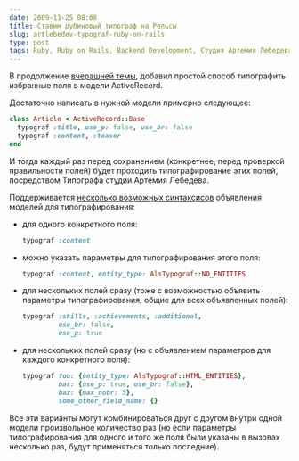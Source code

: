 ```yaml
---
date: 2009-11-25 08:08
title: Ставим рубиновый типограф на Рельсы
slug: artlebedev-typograf-ruby-on-rails
type: post
tags: Ruby, Ruby on Rails, Backend Development, Студия Артемия Лебедева, типографика
---
```


В продолжение [вчерашней темы](../../24/artlebedev-typograf-ruby), добавил простой способ типографить избранные поля в модели ActiveRecord.

Достаточно написать в нужной модели примерно следующее:

``` ruby
class Article < ActiveRecord::Base
  typograf :title, use_p: false, use_br: false
  typograf :content, :teaser
end
```

И тогда каждый раз перед сохранением (конкретнее, перед проверкой правильности полей) будет проходить типографирование этих полей, посредством Типографа студии Артемия Лебедева.

Поддерживается [несколько возможных синтаксисов](http://www.rubydoc.info/gems/als_typograf) объявления моделей для типографирования:

*   для одного конкретного поля:

    ``` ruby
    typograf :content
    ```
*   можно указать параметры для типографирования этого поля:

    ``` ruby
    typograf :content, entity_type: AlsTypograf::NO_ENTITIES
    ```

*   для нескольких полей сразу (тоже с возможностью объявить параметры типографирования, общие для всех объявленных полей):

    ``` ruby
    typograf :skills, :achievements, :additional,
             use_br: false,
             use_p: true
    ```

*   для нескольких полей сразу (но с объявлением параметров для каждого конкретного поля):

    ``` ruby
    typograf foo: {entity_type: AlsTypograf::HTML_ENTITIES},
             bar: {use_p: true, use_br: false},
             baz: {max_nobr: 5},
             some_other_field_name: {}
    ```

Все эти варианты могут комбинироваться друг с другом внутри одной модели произвольное количество раз (но если параметры типографирования для одного и того же поля были указаны в вызовах несколько раз, будут применяться только последние).
